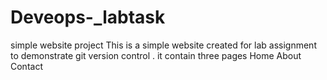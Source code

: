 # Deveops-_labtask
simple website project 
This is a simple website created for lab assignment to demonstrate git version control .
it contain three pages
Home
About
Contact
